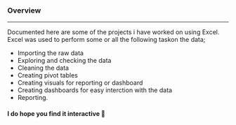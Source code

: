 ### Overview
---
Documented here are some of the projects i have worked on using Excel. Excel was used to perform some or all the following taskon the data;
- Importing the raw data
- Exploring and checking the data
- Cleaning the data
- Creating pivot tables
- Creating visuals for reporting or dashboard
- Creating dashboards for easy interction with the data
- Reporting.

#### I do hope you find it interactive 🙂
